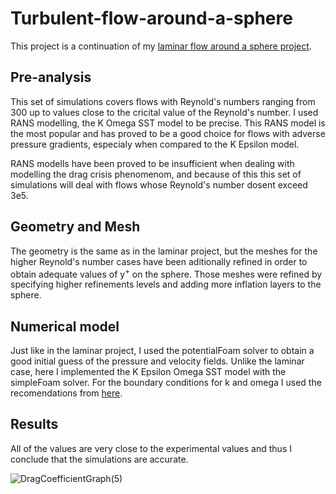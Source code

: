# Turbulent-flow-around-a-sphere

This project is a continuation of my [laminar flow around a sphere project](https://github.com/Pavlord98/Laminar-flow-around-a-sphere).

## Pre-analysis

This set of simulations covers flows with Reynold's numbers ranging from 300 up to values close to the cricital value of the Reynold's number. I used RANS modelling, the K Omega SST model to be precise. This RANS model is the most popular and has proved to be a good choice for flows with adverse pressure gradients, especialy when compared to the K Epsilon model. 

RANS modells have been proved to be insufficient when dealing with modelling the drag crisis phenomenom, and because of this this set of simulations will deal with flows whose Reynold's number dosent exceed 3e5. 

## Geometry and Mesh

The geometry is the same as in the laminar project, but the meshes for the higher Reynold's number cases have been aditionally refined in order to obtain adequate values of y<sup>+</sup> on the sphere. Those meshes were refined by specifying higher refinements levels and adding more inflation layers to the sphere.

## Numerical model

Just like in the laminar project, I used the potentialFoam solver to obtain a good initial guess of the pressure and velocity fields. Unlike the laminar case, here I implemented the K Epsilon Omega SST model with the simpleFoam solver. 
For the boundary conditions for k and omega I used the recomendations from [here](https://turbmodels.larc.nasa.gov/sst.html).

## Results

All of the values are very close to the experimental values and thus I conclude that the simulations are accurate.



![DragCoefficientGraph(5)](https://user-images.githubusercontent.com/84512701/217218753-86c105d6-0974-4440-b0fe-dc1fae86935c.png)
